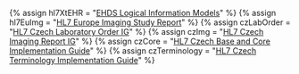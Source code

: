 
{% assign hl7XtEHR          = "[EHDS Logical Information Models](http://build.fhir.org/ig/Xt-EHR/xt-ehr-common/index.html)" %}
{% assign hl7EuImg          = "[HL7 Europe Imaging Study Report](http://build.fhir.org/ig/hl7-eu/imaging/index.html)" %}
{% assign czLabOrder        = "[HL7 Czech Laboratory Order IG](http://build.fhir.org/ig/HL7-cz/lab-order/index.html)" %}
{% assign czImg             = "[HL7 Czech Imaging Report IG](http://build.fhir.org/ig/HL7-cz/img/index.html)" %}
{% assign czCore            = "[HL7 Czech Base and Core Implementation Guide](http://build.fhir.org/ig/HL7-cz/cz-core/index.html)" %}
{% assign czTerminology     = "[HL7 Czech Terminology Implementation Guide](http://build.fhir.org/ig/HL7-cz/terminology/index.html)" %}

